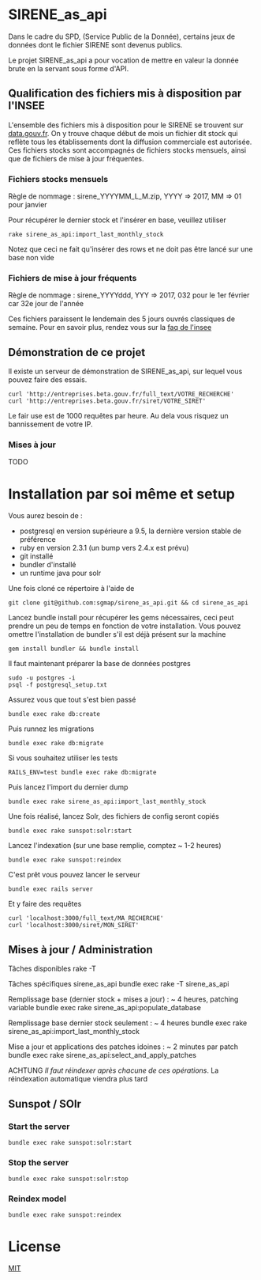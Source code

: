 # SIRENE_as_api

Dans le cadre du SPD, (Service Public de la Donnée), certains jeux de données
dont le fichier SIRENE sont devenus publics.

Le projet SIRENE_as_api a pour vocation de mettre en valeur la donnée brute en
la servant sous forme d'API.

## Qualification des fichiers mis à disposition par l'INSEE

L'ensemble des fichiers mis à disposition pour le SIRENE se trouvent sur
[data.gouv.fr](http://files.data.gouv.fr/sirene). On y trouve chaque début de
mois un fichier dit stock qui reflète tous les établissements dont la diffusion commerciale
est autorisée. Ces fichiers stocks sont accompagnés de fichiers stocks mensuels,
ainsi que de fichiers de mise à jour fréquentes.

### Fichiers stocks mensuels

Règle de nommage : sirene_YYYYMM_L_M.zip, YYYY => 2017, MM => 01 pour janvier

Pour récupérer le dernier stock et l'insérer en base, veuillez utiliser

    rake sirene_as_api:import_last_monthly_stock

Notez que ceci ne fait qu'insérer des rows et ne doit pas être lancé sur une
base non vide

### Fichiers de mise à jour fréquents

Règle de nommage : sirene_YYYYddd, YYY => 2017, 032 pour le 1er février car 32e
jour de l'année

Ces fichiers paraissent le lendemain des 5 jours ouvrés classiques de semaine.
Pour en savoir plus, rendez vous sur la [faq de l'insee](https://www.sirene.fr/sirene/public/faq?sirene_locale=fr)


## Démonstration de ce projet

Il existe un serveur de démonstration de SIRENE_as_api, sur lequel vous pouvez
faire des essais.

    curl 'http://entreprises.beta.gouv.fr/full_text/VOTRE_RECHERCHE'
    curl 'http://entreprises.beta.gouv.fr/siret/VOTRE_SIRET'

Le fair use est de 1000 requêtes par heure. Au dela vous risquez un bannissement
de votre IP.

### Mises à jour

TODO

# Installation par soi même et setup

Vous aurez besoin de :
* postgresql en version supérieure a 9.5, la dernière version stable de
  préférence
* ruby en version 2.3.1 (un bump vers 2.4.x est prévu)
* git installé
* bundler d'installé
* un runtime java pour solr

Une fois cloné ce répertoire à l'aide de

    git clone git@github.com:sgmap/sirene_as_api.git && cd sirene_as_api

Lancez bundle install pour récupérer les gems nécessaires, ceci peut prendre un
peu de temps en fonction de votre installation. Vous pouvez omettre l'installation de
bundler s'il est déjà présent sur la machine

    gem install bundler && bundle install

Il faut maintenant préparer la base de données postgres

    sudo -u postgres -i
    psql -f postgresql_setup.txt

Assurez vous que tout s'est bien passé

    bundle exec rake db:create

Puis runnez les migrations

    bundle exec rake db:migrate

Si vous souhaitez utiliser les tests

    RAILS_ENV=test bundle exec rake db:migrate

Puis lancez l'import du dernier dump

    bundle exec rake sirene_as_api:import_last_monthly_stock

Une fois réalisé, lancez Solr, des fichiers de config seront copiés

    bundle exec rake sunspot:solr:start

Lancez l'indexation (sur une base remplie, comptez ~ 1-2 heures)

    bundle exec rake sunspot:reindex

C'est prêt vous pouvez lancer le serveur

    bundle exec rails server

Et y faire des requêtes

    curl 'localhost:3000/full_text/MA_RECHERCHE'
    curl 'localhost:3000/siret/MON_SIRET'

## Mises à jour / Administration

Tâches disponibles
    rake -T

Tâches spécifiques sirene_as_api
    bundle exec rake -T sirene_as_api

Remplissage base (dernier stock + mises a jour) : ~ 4 heures, patching variable
    bundle exec rake sirene_as_api:populate_database

Remplissage base dernier stock seulement : ~ 4 heures
    bundle exec rake sirene_as_api:import_last_monthly_stock

Mise a jour et applications des patches idoines : ~ 2 minutes par patch
    bundle exec rake sirene_as_api:select_and_apply_patches

ACHTUNG *Il faut réindexer après chacune de ces opérations*. La réindexation
automatique viendra plus tard

## Sunspot / SOlr

### Start the server
    bundle exec rake sunspot:solr:start

### Stop the server
    bundle exec rake sunspot:solr:stop

### Reindex model
    bundle exec rake sunspot:reindex

# License

[MIT](https://fr.wikipedia.org/wiki/Licence_MIT)
